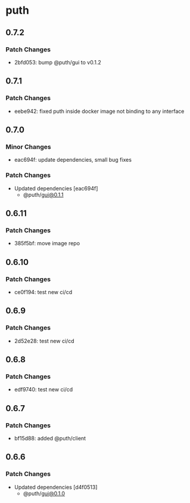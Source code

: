 # puth

## 0.7.2

### Patch Changes

- 2bfd053: bump @puth/gui to v0.1.2

## 0.7.1

### Patch Changes

- eebe942: fixed puth inside docker image not binding to any interface

## 0.7.0

### Minor Changes

- eac694f: update dependencies, small bug fixes

### Patch Changes

- Updated dependencies [eac694f]
  - @puth/gui@0.1.1

## 0.6.11

### Patch Changes

- 385f5bf: move image repo

## 0.6.10

### Patch Changes

- ce0f194: test new ci/cd

## 0.6.9

### Patch Changes

- 2d52e28: test new ci/cd

## 0.6.8

### Patch Changes

- edf9740: test new ci/cd

## 0.6.7

### Patch Changes

- bf15d88: added @puth/client

## 0.6.6

### Patch Changes

- Updated dependencies [d4f0513]
  - @puth/gui@0.1.0
